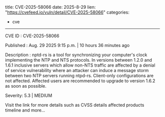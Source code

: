  
title: CVE-2025-58066
date: 2025-8-29
lien: "https://cvefeed.io/vuln/detail/CVE-2025-58066"
categories:
  - cve
---

CVE ID : CVE-2025-58066

Published :  Aug. 29
2025
9:15 p.m. | 10 hours
36 minutes ago

Description : nptd-rs is a tool for synchronizing your computer's clock
implementing the NTP and NTS protocols. In versions between 1.2.0 and 1.6.1 inclusive servers which allow non-NTS traffic are affected by a denial of service vulnerability
where an attacker can induce a message storm between two NTP servers running ntpd-rs. Client-only configurations are not affected. Affected users are recommended to upgrade to version 1.6.2 as soon as possible.

Severity: 5.3 | MEDIUM

Visit the link for more details
such as CVSS details
affected products
timeline
and more...
